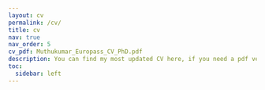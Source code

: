 ```yaml
---
layout: cv
permalink: /cv/
title: cv
nav: true
nav_order: 5
cv_pdf: Muthukumar_Europass_CV_PhD.pdf
description: You can find my most updated CV here, if you need a pdf version you can download it using the pdf button here.
toc:
  sidebar: left
---
```

